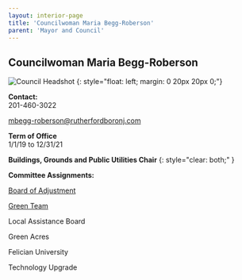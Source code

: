 ```yaml
---
layout: interior-page
title: 'Councilwoman Maria Begg-Roberson'
parent: 'Mayor and Council'
---
```


## Councilwoman Maria Begg-Roberson

![Council Headshot](../maria-begg-roberson.png)
{: style="float: left; margin: 0 20px 20px 0;"}

**Contact:**  
201-460-3022

mbegg-roberson@rutherfordboronj.com

**Term of Office**  
1/1/19 to 12/31/21

**Buildings, Grounds and Public Utilities Chair**
{: style="clear: both;" }

**Committee Assignments:**  

[Board of Adjustment](/committees/board-of-adjustment/)

[Green Team](/committees/green-team/)

Local Assistance Board

Green Acres

Felician University

Technology Upgrade

